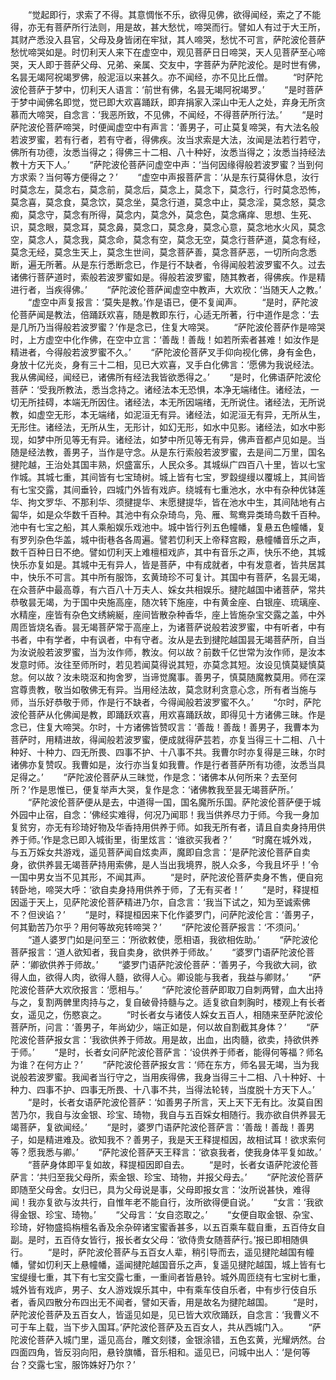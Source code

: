 <!-- { "loadSidebar": true } -->
　　“觉起即行，求索了不得。其意惆怅不乐，欲得见佛，欲得闻经，索之了不能得，亦无有菩萨所行法则，用是故，甚大愁忧，啼哭而行。譬如人有过于大王所，其财产悉没入县官，父母及身皆闭在牢狱，其人啼哭，愁忧不可言，萨陀波伦菩萨愁忧啼哭如是。时忉利天人来下在虚空中，观见菩萨日日啼哭，天人见菩萨至心啼哭，天人即于菩萨父母、兄弟、亲属、交友中，字菩萨为萨陀波伦。是时世有佛，名昙无竭阿祝竭罗佛，般泥洹以来甚久。亦不闻经，亦不见比丘僧。
　　“时萨陀波伦菩萨于梦中，忉利天人语言：‘前世有佛，名昙无竭阿祝竭罗。’
　　“是时菩萨于梦中闻佛名即觉，觉已即大欢喜踊跃，即弃捐家入深山中无人之处，弃身无所贪慕而大啼哭，自念言：‘我恶所致，不见佛，不闻经，不得菩萨所行法。’
　　“是时萨陀波伦菩萨啼哭，时便闻虚空中有声言：‘善男子，可止莫复啼哭，有大法名般若波罗蜜，若有行者，若有守者，得佛疾。汝当求索是大法，汝闻是法若行若守，佛所有功德，汝悉当得之；得佛三十二相、八十种好，汝悉当得之；汝悉当持经法教十方天下人。’
　　“萨陀波伦菩萨问虚空中声：‘当何因缘得般若波罗蜜？当到何方求索？当何等方便得之？’
　　“虚空中声报菩萨言：‘从是东行莫得休息，汝行时莫念左，莫念右，莫念前，莫念后，莫念上，莫念下，莫念行，行时莫念恐怖，莫念喜，莫念食，莫念饮，莫念坐，莫念行道，莫念中止，莫念淫，莫念怒，莫念痴，莫念守，莫念有所得，莫念内，莫念外，莫念色，莫念痛痒、思想、生死、识，莫念眼，莫念耳，莫念鼻，莫念口，莫念身，莫念心意，莫念地水火风，莫念空，莫念人，莫念我，莫念命，莫念有空，莫念无空，莫念行菩萨道，莫念有经，莫念无经，莫念生天上，莫念生世间，莫念菩萨善，莫念菩萨恶，一切所向念悉断，遍无所著。从是东行悉断念已，作是行不缺者，令得闻般若波罗蜜不久。过去诸佛行菩萨道时，索般若波罗蜜如是。得般若波罗蜜，随其教者，得佛疾。作是精进行者，当疾得佛。’
　　“萨陀波伦菩萨闻虚空中教声，大欢欣：‘当随天人之教。’
　　“虚空中声复报言：‘莫失是教。’作是语已，便不复闻声。
　　“是时，萨陀波伦菩萨闻是教法，倍踊跃欢喜，随是教即东行，心适无所著，行中道作是念：‘去是几所乃当得般若波罗蜜？’作是念已，住复大啼哭。
　　“萨陀波伦菩萨作是啼哭时，上方虚空中化作佛，在空中立言：‘善哉！善哉！如若所索者甚难！如汝作是精进者，今得般若波罗蜜不久。’
　　“萨陀波伦菩萨叉手仰向视化佛，身有金色，身放十亿光炎，身有三十二相，见已大欢喜，叉手白化佛言：‘愿佛为我说经法。我从佛闻经，闻经已，诸佛所有经法我皆欲悉得之。’
　　“是时，化佛语萨陀波伦菩萨：‘受我所教法，悉当念持之。诸经法本无恐惧，本净无端绪住。诸经法，一切无所挂碍，本端无所因住。诸经法，本无所因端绪，无所说住。诸经法，无所说教，如虚空无形，本无端绪，如泥洹无有异。诸经法，如泥洹无有异，无所从生，无形住。诸经法，无所从生，无形计，如幻无形，如水中见影。诸经法，如水中影现，如梦中所见等无有异。诸经法，如梦中所见等无有异，佛声音都卢见如是。当随是经法教，善男子，当作是守念。从是东行索般若波罗蜜，去是间二万里，国名揵陀越，王治处其国丰熟，炽盛富乐，人民众多。其城纵广四百八十里，皆以七宝作城。其城七重，其间皆有七宝琦树。城上皆有七宝，罗縠缇缦以覆城上，其间皆有七宝交露，其间垂铃，四城门外皆有戏庐。绕城有七重池水，水中有杂种优钵莲华、拘文罗华、不那利华、须揵提华、末愿揵提华，皆在池水中生，其间陆地有占匐华，如是众华数千百种。其池中有众杂琦鸟，凫、雁、鸳鸯异类琦鸟数千百种。池中有七宝之船，其人乘船娱乐戏池中。城中皆行列五色幢幡，复悬五色幢幡，复有罗列杂色华盖，城中街巷各各周遍。譬若忉利天上帝释宫殿，悬幢幡音乐之声，数千百种日日不绝。譬如忉利天上难檀桓戏庐，其中有音乐之声，快乐不绝，其城快乐亦复如是。其城中无有异人，皆是菩萨，中有成就者，中有发意者，皆共居其中，快乐不可言。其中所有服饰，玄黄琦珍不可复计。其国中有菩萨，名昙无竭，在众菩萨中最高尊，有六百八十万夫人、婇女共相娱乐。揵陀越国中诸菩萨，常共恭敬昙无竭，为于国中央施高座，随次转下施座，中有黄金座、白银座、琉璃座、水精座，座皆有杂色文绣綩綖，座间皆散杂种香华，座上皆施杂宝交露之盖，中外周匝皆烧名香。昙无竭菩萨常于高座上，为诸菩萨说般若波罗蜜，中有听者，中有书者，中有学者，中有讽者，中有守者。汝从是去到揵陀越国昙无竭菩萨所，自当为汝说般若波罗蜜，当为汝作师，教汝。何以故？前数千亿世常为汝作师，是汝本发意时师。汝往至师所时，若见若闻莫得说其短，亦莫念其短。汝设见慎莫疑慎莫怠。何以故？汝未晓沤和拘舍罗，当谛觉魔事。善男子，慎莫随魔教莫用。师在深宫尊贵教，敬当如敬佛无有异。当用经法故，莫念财利贪意心念，所有者当施与师，当乐好恭敬于师，作是行不缺者，今得闻般若波罗蜜不久。’
　　“尔时，萨陀波伦菩萨从化佛闻是教，即踊跃欢喜，用欢喜踊跃故，即得见十方诸佛三昧。作是念已，住复大啼哭。尔时，十方诸佛皆赞叹言：‘善哉！善哉！善男子，我曹本为菩萨时，用精进故，得闻般若波罗蜜，便成就得萨芸若，亦复当得三十二相、八十种好、十种力、四无所畏、四事不护、十八事不共。我曹尔时亦复得是三昧，尔时诸佛亦复赞叹。我曹如是，汝行亦当复如我曹。作是行者菩萨所有功德，汝悉当具足得之。’
　　“萨陀波伦菩萨从三昧觉，作是念：‘诸佛本从何所来？去至何所？’作是思惟已，便复举声大哭，复作是念：‘诸佛教我至昙无竭菩萨所。’
　　“萨陀波伦菩萨便从是去，中道得一国，国名魔所乐国。萨陀波伦菩萨便于城外园中止宿，自念：‘佛经实难得，何况乃闻耶！我当供养尽力于师。今我一身加复贫穷，亦无有珍琦好物及华香持用供养于师。如我无所有者，请且自卖身持用供养于师。’作是念已即入城街里，街里炫言：‘谁欲买我者？’
　　“时魔在城外戏，与五万婇女共游戏，遥见菩萨闻自炫卖声，魔即自念言：‘是萨陀波伦菩萨自卖身，欲供养昙无竭菩萨持用索佛，是人当出我境界，脱人众多，今我且坏乎！’令一国中男女当不见其形，不闻其声。
　　“是时，萨陀波伦菩萨卖身不售，便自宛转卧地，啼哭大呼：‘欲自卖身持用供养于师，了无有买者！’
　　“是时，释提桓因遥于天上，见萨陀波伦菩萨精进乃尔，自念言：‘我当下试之，知为至诚索佛不？但谀谄？’
　　“是时，释提桓因来下化作婆罗门，问萨陀波伦言：‘善男子，何其勤苦乃尔乎？用何等故宛转啼哭？’
　　“萨陀波伦菩萨报言：‘不须问。’
　　“道人婆罗门如是问至三：‘所欲敕使，愿相语，我欲相佐助。’
　　“萨陀波伦菩萨报言：‘道人欲知者，我自卖身，欲供养于师故。’
　　“婆罗门语萨陀波伦菩萨：‘卿欲供养于师故。’
　　“婆罗门语萨陀波伦菩萨：‘善男子，今我欲大祠，欲得人血，欲得人肉，欲得人髓，欲得人心。卿设能与我者，我益与卿财。’
　　“萨陀波伦菩萨大欢欣报言：‘愿相与。’
　　“萨陀波伦菩萨即取刀自刺两臂，血大出持与之，复割两髀里肉持与之，复自破骨持髓与之。适复欲自刺胸时，楼观上有长者女，遥见之，伤愍哀之。
　　“时长者女与诸伎人婇女五百人，相随来至萨陀波伦菩萨所，问言：‘善男子，年尚幼少，端正如是，何以故自割截其身体？’
　　“萨陀波伦菩萨报女言：‘我欲供养于师故。用是故，出血，出肉髓，欲卖，持欲供养于师。’
　　“是时，长者女问萨陀波伦菩萨言：‘设供养于师者，能得何等福？师名为谁？在何方止？’
　　“萨陀波伦菩萨报女言：‘师在东方，师名昙无竭，当为我说般若波罗蜜。我闻者当行守之，当用疾得佛，我身当得三十二相、八十种好、十种力、四事不护、四事无所畏、十八事不共，当得法轮转，当度脱十方天下人。’
　　“是时，长者女语萨陀波伦菩萨：‘如善男子所言，天上天下无有比。汝莫自困苦乃尔，我自与汝金银、珍宝、琦物，我自与五百婇女相随行。我亦欲自供养昙无竭菩萨，复欲闻经。’
　　“是时，婆罗门语萨陀波伦菩萨言：‘善哉！善哉！善男子，如是精进难及。欲知我不？善男子，我是天王释提桓因，故相试耳！欲求索何等？愿我悉与卿。’
　　“萨陀波伦菩萨天王释言：‘欲哀我者，使我身体平复如故。’
　　“菩萨身体即平复如故，释提桓因即自去。
　　“是时，长者女语萨陀波伦菩萨言：‘共归至我父母所，索金银、珍宝、琦物，并报父母去。’
　　“萨陀波伦菩萨即随至父母舍。女归已，具为父母说是事，父母即报女言：‘汝所说甚快，难得闻！我亦复欲与汝共行，自惟年老不能自行，汝所欲得便自说。’
　　“女言：‘我欲得金银、珍宝、琦物。’
　　“父母言：‘女自恣取之。’
　　“女便自取金银、杂宝、珍琦，好物盛捣栴檀名香及余杂碎诸宝蜜香甚多，以五百乘车载自重，五百侍女自副。是时，五百侍女皆行，报长者女父母：‘欲侍贵女随菩萨行。’报已即相随俱行。
　　“是时，萨陀波伦菩萨与五百女人辈，稍引导而去，遥见揵陀越国有幢幡，譬如忉利天上悬幢幡，遥闻揵陀越国音乐之声，复遥见揵陀越国，城上皆有七宝缇缦七重，其下有七宝交露七重，一重间者皆悬铃。城外周匝绕有七宝树七重，城外皆有戏庐，男子、女人游戏娱乐其中，中有乘车伎自乐者，中有步行伎自乐者，香风四散分布四出无不闻者，譬如天香，用是故名为揵陀越国。
　　“是时，萨陀波伦菩萨及五百女人，皆遥见如是，见已皆大欢欣踊跃，自念言：‘我曹义不可于车上载，当下步入国耳。’萨陀波伦菩萨及五百女人，共从西城门入。
　　“萨陀波伦菩萨入城门里，遥见高台，雕文刻镂，金银涂错，五色玄黄，光耀炳然。台四面四角，皆反羽向阳，悬铃旗幡，音乐相和。遥见已，问城中出人：‘是何等台？交露七宝，服饰姝好乃尔？’
